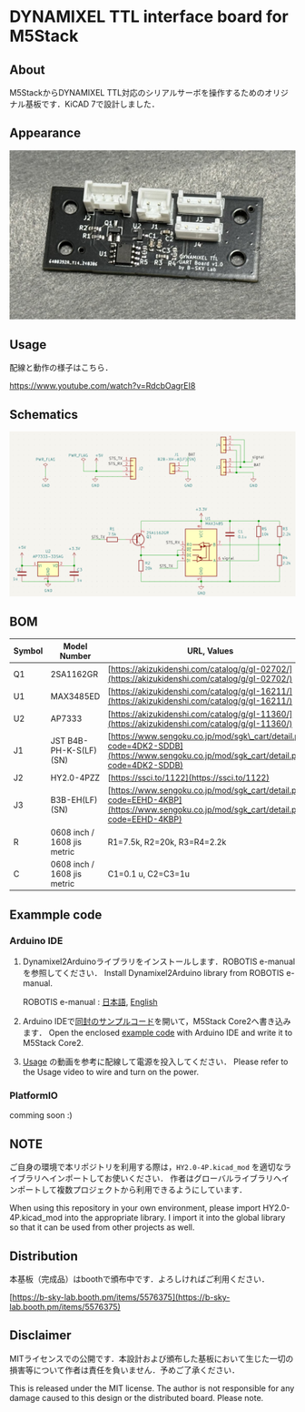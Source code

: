 # DYNAMIXEL TTL interface board for M5Stack

## About
M5StackからDYNAMIXEL TTL対応のシリアルサーボを操作するためのオリジナル基板です．KiCAD 7で設計しました．

## Appearance

![assembled board](docs/board_assembled.jpg)

## Usage

配線と動作の様子はこちら．

https://www.youtube.com/watch?v=RdcbOagrEI8

## Schematics

![](./docs/schematics.png)

## BOM
| Symbol | Model Number |URL, Values|
| --- | --- | --- |
| Q1  | 2SA1162GR<br> | [https://akizukidenshi.com/catalog/g/gI-02702/](https://akizukidenshi.com/catalog/g/gI-02702/)<br> |
| U1  | MAX3485ED<br> | [https://akizukidenshi.com/catalog/g/gI-16211/](https://akizukidenshi.com/catalog/g/gI-16211/)<br> |
| U2  | AP7333<br> | [https://akizukidenshi.com/catalog/g/gI-11360/](https://akizukidenshi.com/catalog/g/gI-11360/)<br> |
| J1  | JST B4B-PH-K-S(LF)(SN) | [https://www.sengoku.co.jp/mod/sgk\_cart/detail.php?code=4DK2-SDDB](https://www.sengoku.co.jp/mod/sgk_cart/detail.php?code=4DK2-SDDB)<br> |
| J2  | HY2.0-4PZZ | [https://ssci.to/1122](https://ssci.to/1122)<br> |
| J3  | B3B-EH(LF)(SN) | [https://www.sengoku.co.jp/mod/sgk_cart/detail.php?code=EEHD-4KBP](https://www.sengoku.co.jp/mod/sgk_cart/detail.php?code=EEHD-4KBP)<br> |
| R   | 0608 inch / 1608 jis metric | R1=7.5k, R2=20k, R3=R4=2.2k |
| C   | 0608 inch / 1608 jis metric | C1=0.1 u, C2=C3=1u |


## Exammple code

### Arduino IDE

1. Dynamixel2Arduinoライブラリをインストールします．ROBOTIS e-manualを参照してください．
    Install Dynamixel2Arduino library from ROBOTIS e-manual.
   
    ROBOTIS e-manual : [日本語](https://emanual.robotis.com/docs/en/software/arduino_ide_jp/), [English](https://emanual.robotis.com/docs/en/software/arduino_ide/)

3. Arduino IDEで[同封のサンプルコード](example_m5core2_dynamixel_arduino_ide\example_m5core2_dynamixel_arduino_ide.ino)を開いて，M5Stack Core2へ書き込みます．
    Open the enclosed [example code](example_m5core2_dynamixel_arduino_ide\example_m5core2_dynamixel_arduino_ide.ino) with Arduino IDE and write it to M5Stack Core2.

4. [Usage](#usage) の動画を参考に配線して電源を投入してください．
    Please refer to the Usage video to wire and turn on the power.

### PlatformIO

comming soon :)

## NOTE
ご自身の環境で本リポジトリを利用する際は，`HY2.0-4P.kicad_mod` を適切なライブラリへインポートしてお使いください．
作者はグローバルライブラリへインポートして複数プロジェクトから利用できるようにしています．

When using this repository in your own environment, please import HY2.0-4P.kicad_mod into the appropriate library. 
I import it into the global library so that it can be used from other projects as well.

## Distribution
本基板（完成品）はboothで頒布中です．よろしければご利用ください．

[https://b-sky-lab.booth.pm/items/5576375](https://b-sky-lab.booth.pm/items/5576375)

## Disclaimer
MITライセンスでの公開です．本設計および頒布した基板において生じた一切の損害等について作者は責任を負いません．予めご了承ください．

This is released under the MIT license. The author is not responsible for any damage caused to this design or the distributed board. Please note.
